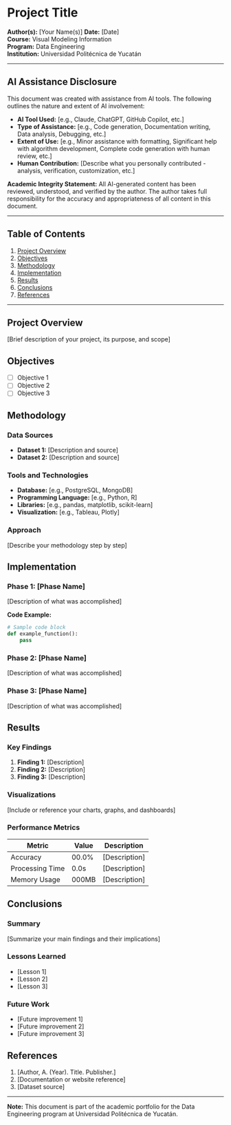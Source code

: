 # Project Title

**Author(s):** [Your Name(s)]
**Date:** [Date]  
**Course:** Visual Modeling Information  
**Program:** Data Engineering  
**Institution:** Universidad Politécnica de Yucatán  

---

## AI Assistance Disclosure

This document was created with assistance from AI tools. The following outlines the nature and extent of AI involvement:

- **AI Tool Used:** [e.g., Claude, ChatGPT, GitHub Copilot, etc.]
- **Type of Assistance:** [e.g., Code generation, Documentation writing, Data analysis, Debugging, etc.]
- **Extent of Use:** [e.g., Minor assistance with formatting, Significant help with algorithm development, Complete code generation with human review, etc.]
- **Human Contribution:** [Describe what you personally contributed - analysis, verification, customization, etc.]

**Academic Integrity Statement:** All AI-generated content has been reviewed, understood, and verified by the author. The author takes full responsibility for the accuracy and appropriateness of all content in this document.

---

## Table of Contents

1. [Project Overview](#project-overview)
2. [Objectives](#objectives)
3. [Methodology](#methodology)
4. [Implementation](#implementation)
5. [Results](#results)
6. [Conclusions](#conclusions)
7. [References](#references)

---

## Project Overview

[Brief description of your project, its purpose, and scope]

## Objectives

- [ ] Objective 1
- [ ] Objective 2
- [ ] Objective 3

## Methodology

### Data Sources
- **Dataset 1:** [Description and source]
- **Dataset 2:** [Description and source]

### Tools and Technologies
- **Database:** [e.g., PostgreSQL, MongoDB]
- **Programming Language:** [e.g., Python, R]
- **Libraries:** [e.g., pandas, matplotlib, scikit-learn]
- **Visualization:** [e.g., Tableau, Plotly]

### Approach
[Describe your methodology step by step]

## Implementation

### Phase 1: [Phase Name]
[Description of what was accomplished]

**Code Example:**
```python
# Sample code block
def example_function():
    pass
```

### Phase 2: [Phase Name]
[Description of what was accomplished]

### Phase 3: [Phase Name]
[Description of what was accomplished]

## Results

### Key Findings
1. **Finding 1:** [Description]
2. **Finding 2:** [Description]
3. **Finding 3:** [Description]

### Visualizations
[Include or reference your charts, graphs, and dashboards]

### Performance Metrics
| Metric | Value | Description |
|--------|-------|-------------|
| Accuracy | 00.0% | [Description] |
| Processing Time | 0.0s | [Description] |
| Memory Usage | 000MB | [Description] |

## Conclusions

### Summary
[Summarize your main findings and their implications]

### Lessons Learned
- [Lesson 1]
- [Lesson 2]
- [Lesson 3]

### Future Work
- [Future improvement 1]
- [Future improvement 2]
- [Future improvement 3]

## References

1. [Author, A. (Year). Title. Publisher.]
2. [Documentation or website reference]
3. [Dataset source]

---

**Note:** This document is part of the academic portfolio for the Data Engineering program at Universidad Politécnica de Yucatán.
